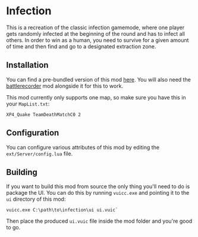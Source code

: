 # Infection

This is a recreation of the classic infection gamemode, where one player gets randomly infected at the beginning of the round and has to infect all others. In order to win as a human, you need to survive for a given amount of time and then find and go to a designated extraction zone.

## Installation

You can find a pre-bundled version of this mod [here](https://community.veniceunleashed.net/t/infection-survive-and-extract-before-everyone-gets-infected/94). You will also need the [battlerecorder](https://github.com/OrfeasZ/battlerecorder) mod alongside it for this to work.

This mod currently only supports one map, so make sure you have this in your `MapList.txt`:

```
XP4_Quake TeamDeathMatchC0 2
```

## Configuration

You can configure various attributes of this mod by editing the `ext/Server/config.lua` file.

## Building

If you want to build this mod from source the only thing you'll need to do is package the UI. You can do this by running `vuicc.exe` and pointing it to the `ui` directory of this mod:

```
vuicc.exe C:\path\to\infection\ui ui.vuic`
```

Then place the produced `ui.vuic` file inside the mod folder and you're good to go.
